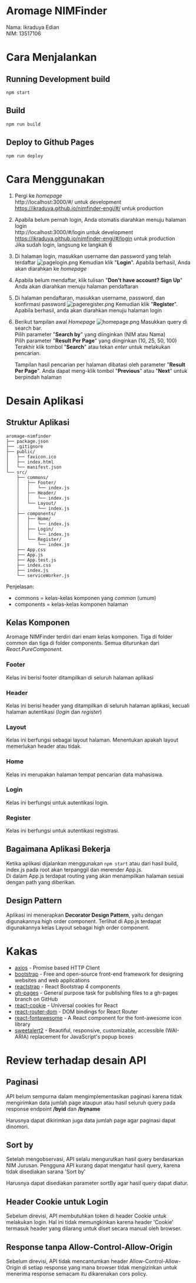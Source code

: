 # Aromage NIMFinder
Nama: Ikraduya Edian  
NIM: 13517106

# Cara Menjalankan
## Running Development build
```shell
npm start
```

## Build
```shell
npm run build
```

## Deploy to Github Pages
```shell
npm run deploy
```

# Cara Menggunakan
1. Pergi ke *homepage*  
http://localhost:3000/#/ untuk development  
https://ikraduya.github.io/nimfinder-engi/#/ untuk production 

2. Apabila belum pernah login, Anda otomatis diarahkan menuju halaman login  
http://localhost:3000/#/login untuk development  
https://ikraduya.github.io/nimfinder-engi/#/login untuk production  
Jika sudah login, langsung ke langkah 6

3. Di halaman login, masukkan username dan password yang telah terdaftar
![pagelogin.png](readme_files/pagelogin.png)
Kemudian klik "**Login**". Apabila berhasil, Anda akan diarahkan ke *homepage*

4. Apabila belum mendaftar, klik tulisan "**Don't have account? Sign Up**"  
Anda akan diarahkan menuju halaman pendaftaran

5. Di halaman pendaftaran, masukkan username, password, dan konfirmasi password
![pageregister.png](readme_files/pageregister.png)
Kemudian klik "**Register**". Apabila berhasil, anda akan diarahkan menuju halaman login

6. Berikut tampilan awal *Homepage*
![homepage.png](readme_files/homepage.png)
Masukkan query di search bar.  
Pilih parameter "**Search by**" yang diinginkan (NIM atau Nama)  
Pilih parameter "**Result Per Page**" yang diinginkan (10, 25, 50, 100)  
Terakhir klik tombol "**Search**" atau tekan *enter* untuk melakukan pencarian.

    Tampilan hasil pencarian per halaman dibatasi oleh parameter "**Result Per Page**". Anda dapat meng-klik tombol "**Previous**" atau "**Next**" untuk berpindah halaman

# Desain Aplikasi
## Struktur Aplikasi
```
aromage-nimfinder
├── package.json
├── .gitignore
├── public/
│   ├── favicon.ico
│   ├── index.html
│   └── manifest.json
└── src/
    ├── commons/
    │   ├── Footer/
    │   │   └── index.js
    │   ├── Header/
    │   │   └── index.js
    │   └── Layout/
    │       └── index.js
    ├── components/
    │   ├── Home/
    │   │   └── index.js
    │   ├── Login/
    │   │   └── index.js
    │   └── Register/
    │       └── index.js
    ├── App.css
    ├── App.js
    ├── App.test.js
    ├── index.css
    ├── index.js
    └── serviceWorker.js
```
Penjelasan:
- commons = kelas-kelas komponen yang *common* (umum)
- components = kelas-kelas komponen halaman

## Kelas Komponen
Aromage NIMFinder terdiri dari enam kelas komponen. Tiga di folder common dan tiga di folder components. Semua diturunkan dari *React.PureComponent*.
### Footer
Kelas ini berisi footer ditampilkan di seluruh halaman aplikasi
### Header
Kelas ini berisi header yang ditampilkan di seluruh halaman aplikasi, kecuali halaman autentikasi (*login* dan *register*)
### Layout
Kelas ini berfungsi sebagai layout halaman. Menentukan apakah layout memerlukan header atau tidak.
### Home
Kelas ini merupakan halaman tempat pencarian data mahasiswa.
### Login
Kelas ini berfungsi untuk autentikasi login.
### Register
Kelas ini berfungsi untuk autentikasi registrasi.

## Bagaimana Aplikasi Bekerja
Ketika aplikasi dijalankan menggunakan `npm start` atau dari hasil build, index.js pada root akan terpanggil dan merender App.js.  
Di dalam App.js terdapat routing yang akan menampilkan halaman sesuai dengan path yang diberikan.

## Design Pattern
Aplikasi ini menerapkan **Decorator Design Pattern**, yaitu dengan digunakannya high order component. Terlihat di App.js terdapat digunakannya kelas Layout sebagai high order component.


# Kakas
- [axios](https://github.com/axios/axios) - Promise based HTTP Client
- [bootstrap](https://getbootstrap.com/) - Free and open-source front-end framework for designing websites and web applications
- [reactstrap](https://github.com/reactstrap/reactstrap) - React Bootstrap 4 components
- [gh-pages](https://github.com/tschaub/gh-pages) - General purpose task for publishing files to a gh-pages branch on GitHub
- [react-cookie](https://github.com/reactivestack/cookies) - Universal cookies for React
- [react-router-dom](https://github.com/ReactTraining/react-router) - DOM bindings for React Router
- [react-fontawesome](https://github.com/FortAwesome/react-fontawesome) - A React component for the font-awesome icon library
- [sweetalert2](https://github.com/sweetalert2/sweetalert2) - Beautiful, responsive, customizable, accessible (WAI-ARIA) replacement for JavaScript's popup boxes

# Review terhadap desain API
## Paginasi
API belum sempurna dalam mengimplementasikan paginasi karena tidak mengirimkan data jumlah page ataupun atau hasil seluruh query pada response endpoint **/byid** dan **/byname**

Harusnya dapat dikirimkan juga data jumlah page agar paginasi dapat dinomori.
## Sort by
Setelah mengobservasi, API selalu mengurutkan hasil query berdasarkan NIM Jurusan. Pengguna API kurang dapat mengatur hasil query, karena tidak disediakan sarana 'Sort by'

Harusnya dapat disediakan parameter sortBy agar hasil query dapat diatur.
## Header Cookie untuk Login
Sebelum direvisi, API membutuhkan token di header Cookie untuk melakukan login. Hal ini tidak memungkinkan karena header 'Cookie' termasuk header yang dilarang untuk diset secara manual oleh browser.
## Response tanpa Allow-Control-Allow-Origin
Sebelum direvisi, API tidak mencantumkan header Allow-Control-Allow-Origin di setiap response yang mana browser tidak mengizinkan untuk menerima response semacam itu dikarenakan cors policy.
